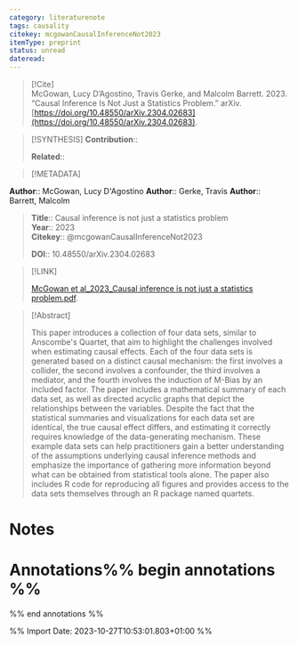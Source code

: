 ```yaml
---
category: literaturenote
tags: causality
citekey: mcgowanCausalInferenceNot2023
itemType: preprint
status: unread  
dateread:  
---
```


> [!Cite]  
> McGowan, Lucy D’Agostino, Travis Gerke, and Malcolm Barrett. 2023. “Causal Inference Is Not Just a Statistics Problem.” arXiv. [https://doi.org/10.48550/arXiv.2304.02683](https://doi.org/10.48550/arXiv.2304.02683).

> [!SYNTHESIS] 
>**Contribution**::
>
>**Related**:: 
>

> [!METADATA]  
>
**Author**:: McGowan, Lucy D'Agostino
**Author**:: Gerke, Travis
**Author**:: Barrett, Malcolm<br>
> **Title**:: Causal inference is not just a statistics problem    
> **Year**:: 2023     
> **Citekey**:: @mcgowanCausalInferenceNot2023    
>    
>    
>     
>    
>    
>     
>    
>**DOI**:: 10.48550/arXiv.2304.02683    
>

> [!LINK] 
>
> [McGowan et al_2023_Causal inference is not just a statistics problem.pdf](file:///Users/steven/Library/CloudStorage/GoogleDrive-steven.golovkine@ul.ie/My%20Drive/bibliography/arXiv/2023/McGowan%20et%20al_2023_Causal%20inference%20is%20not%20just%20a%20statistics%20problem.pdf).

>[!Abstract]
>
>This paper introduces a collection of four data sets, similar to Anscombe's Quartet, that aim to highlight the challenges involved when estimating causal effects. Each of the four data sets is generated based on a distinct causal mechanism: the first involves a collider, the second involves a confounder, the third involves a mediator, and the fourth involves the induction of M-Bias by an included factor. The paper includes a mathematical summary of each data set, as well as directed acyclic graphs that depict the relationships between the variables. Despite the fact that the statistical summaries and visualizations for each data set are identical, the true causal effect differs, and estimating it correctly requires knowledge of the data-generating mechanism. These example data sets can help practitioners gain a better understanding of the assumptions underlying causal inference methods and emphasize the importance of gathering more information beyond what can be obtained from statistical tools alone. The paper also includes R code for reproducing all figures and provides access to the data sets themselves through an R package named quartets.
>>


# Notes<br>
# Annotations%% begin annotations %%  
 
  
%% end annotations %%

%% Import Date: 2023-10-27T10:53:01.803+01:00 %%
